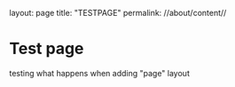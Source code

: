 layout: page
title: "TESTPAGE"
permalink: //about/content//

# Test page

testing what happens when adding "page" layout